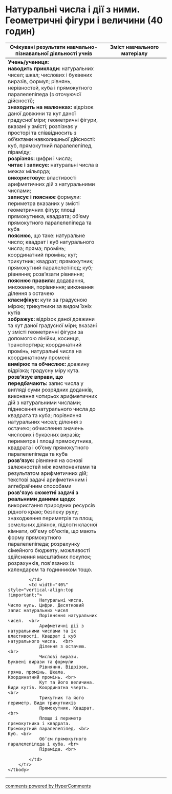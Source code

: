 <div id="hypercomments_widget" class="js-hypercomments-widget invisible"></div>

# Натуральні числа і дії з ними. Геометричні фiгури і величини (40 годин)

<table>
	<tr>
		<td width="60%" align="center"><b>Очікувані результати навчально-пізнавальної діяльності учнів</b></td>
		<td width="40%" align="center"><b>Зміст навчального матеріалу</b></td>
	</tr>
	<tbody>
		<tr>
			<td width="60%" style="vertical-align:top !important;"><b>Учень/учениця:</b> <br>
				<b>наводить приклади:</b> натуральних чисел; шкал; числових і буквених виразів, формул; рівнянь, нерівностей, куба і прямокутного паралелепіпеда (з оточуючої дійсності); <br>
				<b>знаходить на малюнках:</b> відрізок даної довжини та кут даної градусної міри;  геометричні фігури, вказані у змісті;
				розпізнає у просторі та співвідносить з об’єктами навколишньої дійсності: куб, прямокутний паралелепіпед, піраміду;  <br>
				<b>розрізняє:</b> цифри і числа; <br>
				<b>читає і записує:</b> натуральні числа в межах мільярда; <br>
				<b>використовує:</b> властивості арифметичних дій з натуральними числами; <br>
				<b>записує і пояснює</b> формули: периметра вказаних у змісті геометричних фігур; площі прямокутника, квадрата; об’єму прямокутного паралелепіпеда та куба <br>
				<b>пояснює</b>, що таке: натуральне число; квадрат і куб натурального числа; пряма; промінь; координатний промінь; кут; трикутник; квадрат; прямокутник; прямокутний паралелепіпед; куб; рівняння; розв’язати рівняння; <br>
				<b>пояснює правила:</b> додавання, множення, порівняння; виконання ділення з остачею <br>
				<b>класифікує:</b> кути за градусною мірою; трикутники за видом їхніх кутів <br>
				<b>зображує:</b> відрізок даної довжини та кут даної градусної міри; вказані у змісті геометричні фігури за допомогою лінійки, косинця, транспортира; координатний промінь, натуральні числа на координатному промені: <br>
				<b>вимірює та обчислює:</b> довжину відрізка; градусну міру кута. <br>
				<b>розв’язує вправи, що передбачають:</b> запис числа у вигляді суми розрядних доданків, виконання чотирьох арифметичних дій з натуральними числами; піднесення натурального числа до квадрата та куба; порівняння натуральних чисел; ділення з остачею; обчислення значень числових і буквених виразів; периметра і площі прямокутника, квадрата і об’єму прямокутного паралелепіпеда та куба <br>
				<b>розв’язує:</b> рівняння на основі залежностей між компонентами та результатом арифметичних дій; текстові задачі арифметичним і алгебраїчним способами <br>
				<b>розв'язує сюжетні задачі з реальними даними щодо:</b> використання природних ресурсів рідного краю; безпеку руху; знаходження периметрів та площ земельних ділянок, підлоги класної кімнати, об'єму об'єктів, що мають форму прямокутного паралелепіпеда; розрахунку сімейного бюджету, можливості здійснення масштабних покупок; розрахунків, пов'язаних із календарем та годинником тощо.

			</td>
			<td width="40%" style="vertical-align:top !important;">
				Натуральні числа. Число нуль. Цифри. Десятковий запис натуральних чисел
				Порівняння натуральних чисел.  <br>
				Арифметичні дії з натуральними числами та їх властивості. Квадрат і куб натурального числа.  <br>
				Ділення з остачею. <br>
				Числові вирази. Буквені вирази та формули 
				Рівняння. Відрізок, пряма, промінь. Шкала. Координатний промінь. <br>
				Кут та його величина. Види кутів. Координатна чверть. <br>
				Трикутник та його периметр. Види трикутників 
				Прямокутник. Квадрат. <br>
				Площа і периметр прямокутника і квадрата. Прямокутний паралелепіпед. <br> Куб. <br>
				Об’єм прямокутного паралелепіпеда і куба. <br>
				Піраміда. <br>

			</td>
		</tr>
	</tbody>
</table>

<div class="js-hypercomments-container">
	<a href="http://hypercomments.com" class="hc-link" title="comments widget">comments powered by HyperComments</a>
</div>